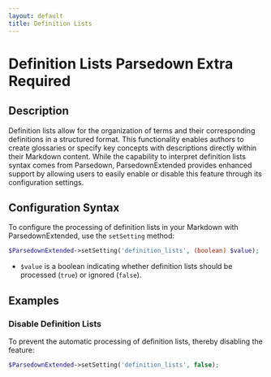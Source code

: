 ```yaml
---
layout: default
title: Definition Lists
---
```


# Definition Lists <label class="label label-gray">Parsedown Extra Required</label>

## Description

Definition lists allow for the organization of terms and their corresponding definitions in a structured format. This functionality enables authors to create glossaries or specify key concepts with descriptions directly within their Markdown content. While the capability to interpret definition lists syntax comes from Parsedown, ParsedownExtended provides enhanced support by allowing users to easily enable or disable this feature through its configuration settings.

## Configuration Syntax

To configure the processing of definition lists in your Markdown with ParsedownExtended, use the `setSetting` method:

```php
$ParsedownExtended->setSetting('definition_lists', (boolean) $value);
```

- `$value` is a boolean indicating whether definition lists should be processed (`true`) or ignored (`false`).

## Examples

### Disable Definition Lists

To prevent the automatic processing of definition lists, thereby disabling the feature:

```php
$ParsedownExtended->setSetting('definition_lists', false);
```
